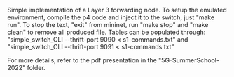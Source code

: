 Simple implementation of a Layer 3 forwarding node.
To setup the emulated environment, compile the p4 code and inject it to the switch, just "make run".
To stop the text, "exit" from mininet, run "make stop" and "make clean" to remove all produced file.
Tables can be populated through:
"simple_switch_CLI --thrift-port 9090 < s1-commands.txt" and
"simple_switch_CLI --thrift-port 9091 < s1-commands.txt"

For more details, refer to the pdf presentation in the "5G-SummerSchool-2022" folder.
